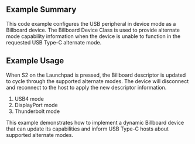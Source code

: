 ## Example Summary

This code example configures the USB peripheral in device mode as a Billboard device. The Billboard Device Class is used to provide alternate mode capability information when the device is unable to function in the requested USB Type-C alternate mode.

## Example Usage

When S2 on the Launchpad is pressed, the Billboard descriptor is updated to cycle through the supported alternate modes. The device will disconnect and reconnect to the host to apply the new descriptor information.

1. USB4 mode
2. DisplayPort mode
3. Thunderbolt mode

This example demonstrates how to implement a dynamic Billboard device that can update its capabilities and inform USB Type-C hosts about supported alternate modes.
